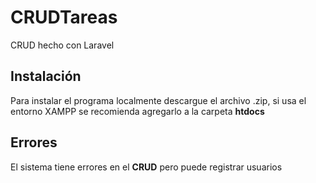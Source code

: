 # CRUDTareas
 CRUD hecho con Laravel

## Instalación
 Para instalar el programa localmente descargue el archivo .zip, si usa el entorno XAMPP se recomienda agregarlo a la carpeta **htdocs**

## Errores
 El sistema tiene errores en el **CRUD** pero puede registrar usuarios
